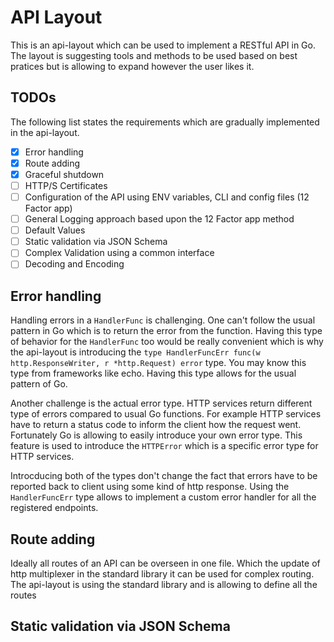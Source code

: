 # API Layout
This is an api-layout which can be used to implement a RESTful API in Go. The
layout is suggesting tools and methods to be used based on best pratices but is
allowing to expand however the user likes it.

## TODOs
The following list states the requirements which are gradually implemented in
the api-layout.

- [x] Error handling
- [x] Route adding
- [x] Graceful shutdown
- [ ] HTTP/S Certificates
- [ ] Configuration of the API using ENV variables, CLI and config files (12 Factor app)
- [ ] General Logging approach based upon the 12 Factor app method
- [ ] Default Values
- [ ] Static validation via JSON Schema
- [ ] Complex Validation using a common interface
- [ ] Decoding and Encoding

## Error handling
Handling errors in a `HandlerFunc` is challenging. One can't follow the usual
pattern in Go which is to return the error from the function. Having this type
of behavior for the `HandlerFunc` too would be really convenient which is why
the api-layout is introducing the `type HandlerFuncErr func(w http.ResponseWriter,
r *http.Request) error` type. You may know this type from frameworks like echo.
Having this type allows for the usual pattern of Go.

Another challenge is the actual error type. HTTP services return different type
of errors compared to usual Go functions. For example HTTP services have to
return a status code to inform the client how the request went. Fortunately Go
is allowing to easily introduce your own error type. This feature is used to
introduce the `HTTPError` which is a specific error type for HTTP services.

Introcducing both of the types don't change the fact that errors have to be
reported back to client using some kind of http response. Using the
`HandlerFuncErr` type allows to implement a custom error handler for all the
registered endpoints.

## Route adding
Ideally all routes of an API can be overseen in one file. Which the update of
http multiplexer in the standard library it can be used for complex routing. The
api-layout is using the standard library and is allowing to define all the
routes

## Static validation via JSON Schema
